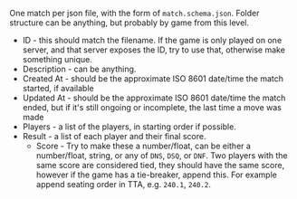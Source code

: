 One match per json file, with the form of `match.schema.json`. Folder structure can be anything, but probably by game from this level.

- ID - this should match the filename. If the game is only played on one server, and that server exposes the ID, try to use that, otherwise make something unique.
- Description - can be anything.
- Created At - should be the approximate ISO 8601 date/time the match started, if available
- Updated At - should be the approximate ISO 8601 date/time the match ended, but if it's still ongoing or incomplete, the last time a move was made
- Players - a list of the players, in starting order if possible.
- Result - a list of each player and their final score.
  - Score - Try to make these a number/float, can be either a number/float, string, or any of `DNS`, `DSQ`, or `DNF`. Two players with the same score are considered tied, they should have the same score, however if the game has a tie-breaker, append this. For example append seating order in TTA, e.g. `240.1`, `240.2`.
